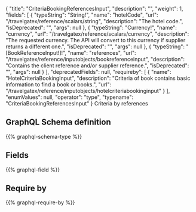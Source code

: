 {
  "title": "CriteriaBookingReferencesInput",
  "description": "",
  "weight": 1,
  "fields": [
    {
      "typeString": "String!",
      "name": "hotelCode",
      "url": "/travelgatex/reference/scalars/string",
      "description": "The hotel code.",
      "isDeprecated": "",
      "args": null
    },
    {
      "typeString": "Currency!",
      "name": "currency",
      "url": "/travelgatex/reference/scalars/currency",
      "description": "The requested currency. The API will convert to this currency if supplier returns a different one.",
      "isDeprecated": "",
      "args": null
    },
    {
      "typeString": "[BookReferenceInput!]!",
      "name": "references",
      "url": "/travelgatex/reference/inputobjects/bookreferenceinput",
      "description": "Contains the client reference and/or supplier reference.",
      "isDeprecated": "",
      "args": null
    }
  ],
  "deprecatedFields": null,
  "requireby": [
    {
      "name": "HotelCriteriaBookingInput",
      "description": "Criteria of book contains basic information to find a book or books.",
      "url": "/travelgatex/reference/inputobjects/hotelcriteriabookinginput"
    }
  ],
  "enumValues": null,
  "operator": "type",
  "typename": "CriteriaBookingReferencesInput"
}
Criteria by references
## GraphQL Schema definition

{{% graphql-schema-type %}}

## Fields

{{% graphql-field %}}

## Require by

{{% graphql-require-by %}}
